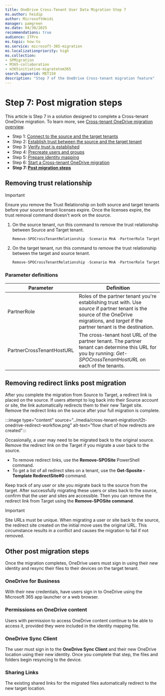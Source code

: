 ```yaml
---
title: OneDrive Cross-Tenant User Data Migration Step 7
ms.author: heidip
author: MicrosoftHeidi
manager: pamgreen
ms.date: 04/30/2025
recommendations: true
audience: ITPro
ms.topic: how-to
ms.service: microsoft-365-migration
ms.localizationpriority: high
ms.collection: 
- SPMigration
- M365-collaboration
- m365initiative-migratetom365
search.appverid: MET150
description: "Step 7 of the OneDrive Cross-tenant migration feature"
---
```

# Step 7:  Post migration steps

This article is Step 7 in a solution designed to complete a Cross-tenant OneDrive migration. To learn more, see [Cross-tenant OneDrive migration overview](cross-tenant-onedrive-migration.md).

- Step 1: [Connect to the source and the target tenants](cross-tenant-onedrive-migration-step1.md)
- Step 2: [Establish trust between the source and the target tenant](cross-tenant-onedrive-migration-step2.md)
- Step 3: [Verify trust is established](cross-tenant-onedrive-migration-step3.md)
- Step 4: [Precreate users and groups](cross-tenant-onedrive-migration-step4.md)  
- Step 5: [Prepare identity mapping](cross-tenant-onedrive-migration-step5.md)
- Step 6: [Start a Cross-tenant OneDrive migration](cross-tenant-onedrive-migration-step6.md)
- **Step 7: [Post migration steps](cross-tenant-onedrive-migration-step7.md)**

## Removing trust relationship

> [!IMPORTANT]
> Ensure you remove the Trust Relationship on both source and target tenants before your source tenant licenses expire. Once the licenses expire, the trust removal command doesn't work on the source.

1. On the source tenant, run this command to remove the trust relationship between Source and Target tenant.

   ```powershell
   Remove-SPOCrossTenantRelationship -Scenario MnA -PartnerRole Target -PartnerCrossTenantHostUrl <TARGETCrossTenantHostUrl>
   ```

2. On the target tenant, run this command to remove the trust relationship between the target and source tenant.

   ```powershell
   Remove-SPOCrossTenantRelationship -Scenario MnA -PartnerRole Target -PartnerCrossTenantHostUrl <TARGETCrossTenantHostUrl>
   ```

### Parameter definitions

|Parameter                 |Definition |
|--------------------------|-----------|
|PartnerRole               |Roles of the partner tenant you're establishing trust with. Use *source* if partner tenant is the source of the OneDrive migrations, and *target* if the partner tenant is the destination. |
|PartnerCrossTenantHostURL |The cross-tenant host URL of the partner tenant. The partner tenant can determine this URL for you by running: *Get-SPOCrossTenantHostURL* on each of the tenants. |

## Removing redirect links post migration
 
After you complete the migration from Source to Target, a redirect link is placed on the source. If users attempt to log back into their Source account or site, the link automatically redirects them to their new Target site. Remove the redirect links on the source after your full migration is complete.

:::image type="content" source="../media/cross-tenant-migration/t2t-onedrive-redirect-workflow.png" alt-text="flow chart of how redirects are created":::
 
Occasionally, a user may need to be migrated back to the original source. Remove the redirect link on the Target if you migrate a user back to the source.

- To remove redirect links, use the **Remove-SPOSite** PowerShell command.
- To get a list of all redirect sites on a tenant,  use the **Get-Sposite -Template RedirectSite#0** command.

Keep track of any user or site you migrate back to the source from the target. After successfully migrating these users or sites back to the source, confirm that the user and sites are accessible. Then you can remove the redirect link from Target using the **Remove-SPOSite command**.

>[!Important]
>Site URLs must be unique. When migrating a user or site back to the source, the redirect site created on the initial move uses the original URL. This circumstance results in a conflict and causes the migration to fail if not removed.

## Other post migration steps

Once the migration completes, OneDrive users must sign in using their new identity and resync their files to their devices on the target tenant.

### OneDrive for Business

With their new credentials, have users sign in to OneDrive using the Microsoft 365 app launcher or a web browser.

### Permissions on OneDrive content

Users with permission to access OneDrive content continue to be able to access it, provided they were included in the identity mapping file.

### OneDrive Sync Client

The user must sign in to the **OneDrive Sync Client** and their new OneDrive location using their new identity. Once you complete that step, the files and folders begin resyncing to the device.

### Sharing Links

The existing shared links for the migrated files automatically redirect to the new target location.

